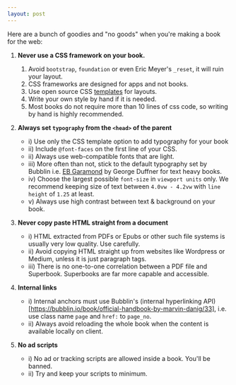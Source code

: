 ```yaml
---
layout: post
---
```


Here are a bunch of goodies and "no goods" when you're making a book for the web:

1. **Never use a CSS framework on your book.**
	1. Avoid `bootstrap`, `foundation` or even Eric Meyer's `_reset`, it will ruin your layout.
	2. CSS frameworks are designed for apps and not books.
	3. Use open source CSS [templates](https://github.com/bookiza/templates) for layouts.
	4. Write your own style by hand if it is needed.
	5. Most books do not require more than 10 lines of css code, so writing by hand is highly recommended.


2. **Always set `typography` from the `<head>` of the parent**
	+ i) Use only the CSS template option to add typography for your book
	+ ii) Include `@font-faces` on the first line of your CSS.
	+ ii) Always use web-compatible fonts that are light.
	+ iii) More often than not, stick to the default typography set by Bubblin i.e. [EB Garamond](https://fonts.google.com/specimen/EB+Garamond) by George Duffner for text heavy books.
	+ iv) Choose the largest possible `font-size` in `viewport units` only. We recommend keeping size of text between `4.0vw - 4.2vw` with `line height` of `1.25` at least.
	+ v) Always use high contrast between text & background on your book.


3. **Never copy paste HTML straight from a document**
	+ i) HTML extracted from PDFs or Epubs or other such file systems is usually very low quality. Use carefully.
	+ ii) Avoid copying HTML straight up from websites like Wordpress or Medium, unless it is just paragraph tags.
	+ iii) There is no one-to-one correlation between a PDF file and Superbook. Superbooks are far more capable and accessible.


4. **Internal links**
	+ i) Internal anchors must use Bubblin's (internal hyperlinking API)[https://bubblin.io/book/official-handbook-by-marvin-danig/33], i.e. use class name `page` and `href:` to `page_no`.
	+ ii) Always avoid reloading the whole book when the content is available locally on client.

5. **No ad scripts**
	+ i) No ad or tracking scripts are allowed inside a book. You'll be banned.
	+ ii) Try and keep your scripts to minimum.